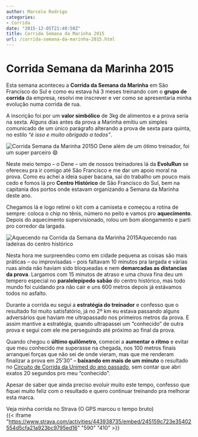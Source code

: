 ```yaml
---
author: Marcelo Rodrigo
categories:
- Corrida
date: "2015-12-05T21:40:50Z"
title: Corrida Semana da Marinha 2015
url: /corrida-semana-da-marinha-2015.html
---
```

# Corrida Semana da Marinha 2015

Esta semana aconteceu a **Corrida da Semana da Marinha** em São Francisco do Sul e como eu estava há 3 meses treinando com o **grupo de corrida** da empresa, resolvi me inscrever e ver como se apresentaria minha evolução numa corrida de rua.

A inscrição foi por um **valor simbólico** de 3kg de alimentos e a prova seria na sexta. Alguns dias antes da prova a Marinha emitiu um simples comunicado de um único parágrafo alterando a prova de sexta para quinta, no estilo *“é isso e muito obrigado a todos”*.

![Corrida Semana da Marinha 2015](/images/2015/12/corrida-semana-marinha-marcelo-rodrigo-dene.webp)O Dene além de um ótimo treinador, foi um super parceiro :smile:

Neste meio tempo – o Dene – um de nossos treinadores lá da **EvoluRun** se ofereceu pra ir comigo até São Francisco e me dar um apoio moral na prova. Como eu achei a ideia super bacana, saí do trabalho um pouco mais cedo e fomos lá pro **Centro Histórico** de São Francisco do Sul, bem na capitania dos portos onde estavam organizando a Semana da Marinha deste ano.

Chegamos lá e logo retirei o kit com a camiseta e começou a rotina de sempre: coloca o chip no tênis, número no peito e vamos pro **aquecimento**. Depois do aquecimento supervisionado, rolou um bom alongamento e parti pro corredor da largada.

![Aquecendo na Corrida da Semana da Marinha 2015](/images/2015/12/corrida-semana-marinha-marcelo-rodrigo.webp)Aquecendo nas ladeiras do centro histórico

Nesta hora me surpreendeu como em cidade pequena as coisas são mais práticas – ou improvisadas – pois faltavam 10 minutos pra largada e várias ruas ainda não haviam sido bloqueadas e nem **demarcadas as distancias da prova**. Largamos com 15 minutos de atraso e uma chuva fina deu um tempero especial no **paralelepípedo sabão** do centro histórico, mas todo mundo foi cuidando pra não cair e uns 600 metros depois já estávamos todos no asfalto.

Durante a corrida eu segui a **estratégia do treinador** e confesso que o resultado foi muito satisfatório, já no 2º km eu estava passando alguns adversários que haviam me ultrapassado nos primeiros metros da prova. E assim mantive a estratégia, quando ultrapassei um “conhecido” de outra prova e segui com ele me perseguindo até próximo ao final da prova.

Quando chegou o **último quilômetro**, comecei a **aumentar o ritmo** e evitar que meu conhecido me superasse na chegada, nos 100 metros finais arranquei forças que não sei de onde vieram, mas que me renderam finalizar a prova em 25’30” – **baixando em mais de um minuto** o resultado no [Circuito de Corrida da Unimed do ano passado](/circuito-corrida-unimed-joinville-2014.html), sem contar que abri exatos 20 segundos pro meu “conhecido”.

Apesar de saber que ainda preciso evoluir muito este tempo, confesso que fiquei muito feliz com o resultado e quero continuar treinando pra melhorar esta marca.

Veja minha corrida no Strava (O GPS marcou o tempo bruto)  
{{< iframe "https://www.strava.com/activities/443938735/embed/245159c723e35402554d5cfa21a923bc9795ed16" "590" "410" >}}